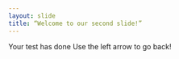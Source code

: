 ```yaml
---
layout: slide
title: “Welcome to our second slide!”
---
```

Your test has done
Use the left arrow to go back!

